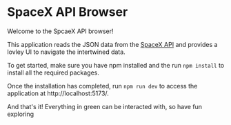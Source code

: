 # SpaceX API Browser

Welcome to the SpcaeX API browser!

This application reads the JSON data from the [SpaceX API](https://github.com/r-spacex/SpaceX-API/tree/master) and provides a lovley UI to navigate the intertwined data.

To get started, make sure you have npm installed and the run `npm install` to install all the required packages.

Once the installation has completed, run `npm run dev` to access the application at http://localhost:5173/.

And that's it! Everything in green can be interacted with, so have fun exploring
